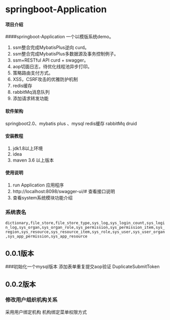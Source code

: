 # springboot-Application 

#### 项目介绍 
####springboot-Application 一个以模版系统demo。 

1. ssm整合完成MybatisPlus逆向 curd。
2. ssm整合完成MybatisPlus多数据源及事务控制例子。
3. ssm+RESTful API curd + swagger。
4. aop切面日志，待优化线程池异步打印。
5. 策略路由支付方式。
6. XSS，CSRF攻击的优雅防护机制
7. redis缓存
8. rabbitMq消息队列
9. 添加请求转发功能
#### 软件架构
springboot2.0、mybatis plus 、mysql redis缓存 rabbitMq druid


#### 安装教程

1. jdk1.8以上环境
2. idea
3. maven 3.6 以上版本

#### 使用说明

1. run Application 应用程序
2. http://localhost:8098/swagger-ui/# 查看接口说明
3. 查看system系统模块功能介绍


### 系统表名
``
dictionary,file_store,file_store_type,sys_log,sys_login_count,sys_login_log,sys_organ,sys_organ_role,sys_permission,sys_permission_item,sys_region,sys_resource,sys_resource_item,sys_role,sys_user,sys_user_organ,sys_app_permission,sys_app_resource
``
## 0.0.1版本
###初始化一个mysql版本
添加表单重复提交aop验证
DuplicateSubmitToken
## 0.0.2版本
### 修改用户组织机构关系
采用用户绑定机构 机构绑定菜单权限方式





